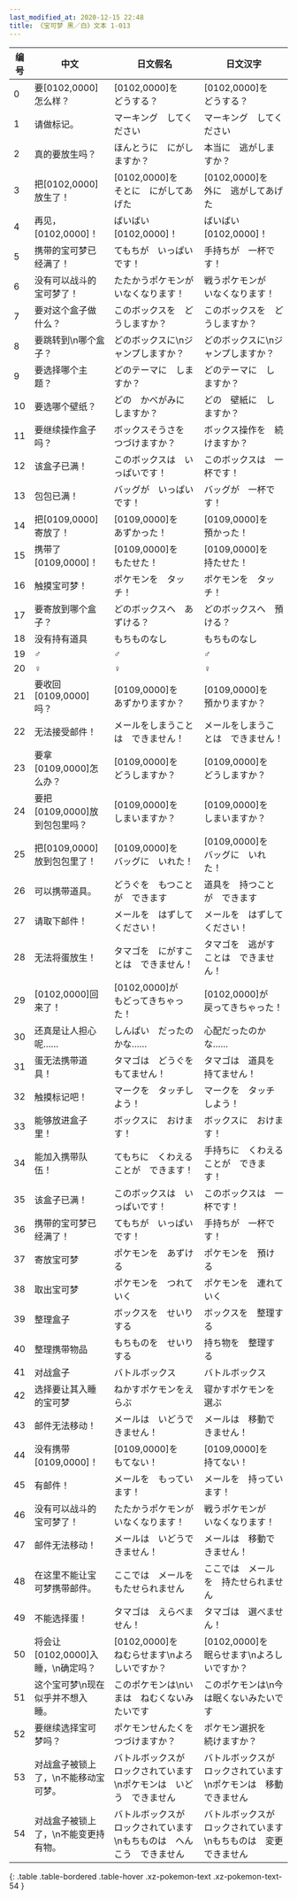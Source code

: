 ```yaml
---
last_modified_at: 2020-12-15 22:48
title: 《宝可梦 黑／白》文本 1-013
---
```

| 编号 | 中文 | 日文假名 | 日文汉字 |
| ---- | ---- | ---- | --- |
| 0 | 要[0102,0000]怎么样？ | [0102,0000]を　どうする？ | [0102,0000]を　どうする？ |
| 1 | 请做标记。 | マーキング　してください | マーキング　してください |
| 2 | 真的要放生吗？ | ほんとうに　にがしますか？ | 本当に　逃がしますか？ |
| 3 | 把[0102,0000]放生了！ | [0102,0000]を　そとに　にがしてあげた | [0102,0000]を　外に　逃がしてあげた |
| 4 | 再见，[0102,0000]！ | ばいばい　[0102,0000]！ | ばいばい　[0102,0000]！ |
| 5 | 携带的宝可梦已经满了！ | てもちが　いっぱいです！ | 手持ちが　一杯です！ |
| 6 | 没有可以战斗的宝可梦了！ | たたかうポケモンが　いなくなります！ | 戦うポケモンが　いなくなります！ |
| 7 | 要对这个盒子做什么？ | このボックスを　どうしますか？ | このボックスを　どうしますか？ |
| 8 | 要跳转到\n哪个盒子？ | どのボックスに\nジャンプしますか？ | どのボックスに\nジャンプしますか？ |
| 9 | 要选择哪个主题？ | どのテーマに　しますか？ | どのテーマに　しますか？ |
| 10 | 要选哪个壁纸？ | どの　かべがみに　しますか？ | どの　壁紙に　しますか？ |
| 11 | 要继续操作盒子吗？ | ボックスそうさを　つづけますか？ | ボックス操作を　続けますか？ |
| 12 | 该盒子已满！ | このボックスは　いっぱいです！ | このボックスは　一杯です！ |
| 13 | 包包已满！ | バッグが　いっぱいです！ | バッグが　一杯です！ |
| 14 | 把[0109,0000]寄放了！ | [0109,0000]を　あずかった！ | [0109,0000]を　預かった！ |
| 15 | 携带了[0109,0000]！ | [0109,0000]を　もたせた！ | [0109,0000]を　持たせた！ |
| 16 | 触摸宝可梦！ | ポケモンを　タッチ！ | ポケモンを　タッチ！ |
| 17 | 要寄放到哪个盒子？ | どのボックスへ　あずける？ | どのボックスへ　預ける？ |
| 18 | 没有持有道具 | もちものなし | もちものなし |
| 19 | ♂ | ♂ | ♂ |
| 20 | ♀ | ♀ | ♀ |
| 21 | 要收回[0109,0000]吗？ | [0109,0000]を　あずかりますか？ | [0109,0000]を　預かりますか？ |
| 22 | 无法接受邮件！ | メールをしまうことは　できません！ | メールをしまうことは　できません！ |
| 23 | 要拿[0109,0000]怎么办？ | [0109,0000]を　どうしますか？ | [0109,0000]を　どうしますか？ |
| 24 | 要把[0109,0000]放到包包里吗？ | [0109,0000]を　しまいますか？ | [0109,0000]を　しまいますか？ |
| 25 | 把[0109,0000]放到包包里了！ | [0109,0000]を　バッグに　いれた！ | [0109,0000]を　バッグに　いれた！ |
| 26 | 可以携带道具。 | どうぐを　もつことが　できます | 道具を　持つことが　できます |
| 27 | 请取下邮件！ | メールを　はずしてください！ | メールを　はずしてください！ |
| 28 | 无法将蛋放生！ | タマゴを　にがすことは　できません！ | タマゴを　逃がすことは　できません！ |
| 29 | [0102,0000]回来了！ | [0102,0000]が　もどってきちゃった！ | [0102,0000]が　戻ってきちゃった！ |
| 30 | 还真是让人担心呢…… | しんぱい　だったのかな…… | 心配だったのかな…… |
| 31 | 蛋无法携带道具！ | タマゴは　どうぐを　もてません！ | タマゴは　道具を　持てません！ |
| 32 | 触摸标记吧！ | マークを　タッチしよう！ | マークを　タッチしよう！ |
| 33 | 能够放进盒子里！ | ボックスに　おけます！ | ボックスに　おけます！ |
| 34 | 能加入携带队伍！ | てもちに　くわえることが　できます！ | 手持ちに　くわえることが　できます！ |
| 35 | 该盒子已满！ | このボックスは　いっぱいです！ | このボックスは　一杯です！ |
| 36 | 携带的宝可梦已经满了！ | てもちが　いっぱいです！ | 手持ちが　一杯です！ |
| 37 | 寄放宝可梦 | ポケモンを　あずける | ポケモンを　預ける |
| 38 | 取出宝可梦 | ポケモンを　つれていく | ポケモンを　連れていく |
| 39 | 整理盒子 | ボックスを　せいりする | ボックスを　整理する |
| 40 | 整理携带物品 | もちものを　せいりする | 持ち物を　整理する |
| 41 | 对战盒子 | バトルボックス | バトルボックス |
| 42 | 选择要让其入睡的宝可梦 | ねかすポケモンをえらぶ | 寝かすポケモンを選ぶ |
| 43 | 邮件无法移动！ | メールは　いどうできません！ | メールは　移動できません！ |
| 44 | 没有携带[0109,0000]！ | [0109,0000]を　もてない！ | [0109,0000]を　持てない！ |
| 45 | 有邮件！ | メールを　もっています！ | メールを　持っています！ |
| 46 | 没有可以战斗的宝可梦了！ | たたかうポケモンが　いなくなります！ | 戦うポケモンが　いなくなります！ |
| 47 | 邮件无法移动！ | メールは　いどうできません！ | メールは　移動できません！ |
| 48 | 在这里不能让宝可梦携带邮件。 | ここでは　メールを　もたせられません | ここでは　メールを　持たせられません |
| 49 | 不能选择蛋！ | タマゴは　えらべません！ | タマゴは　選べません！ |
| 50 | 将会让[0102,0000]入睡，\n确定吗？ | [0102,0000]を　ねむらせます\nよろしいですか？ | [0102,0000]を　眠らせます\nよろしいですか？ |
| 51 | 这个宝可梦\n现在似乎并不想入睡。 | このポケモンは\nいまは　ねむくないみたいです | このポケモンは\n今は眠くないみたいです |
| 52 | 要继续选择宝可梦吗？ | ポケモンせんたくを　つづけますか？ | ポケモン選択を　続けますか？ |
| 53 | 对战盒子被锁上了，\n不能移动宝可梦。 | バトルボックスが　ロックされています\nポケモンは　いどう　できません | バトルボックスが　ロックされています\nポケモンは　移動できません |
| 54 | 对战盒子被锁上了，\n不能变更持有物。 | バトルボックスが　ロックされています\nもちものは　へんこう　できません | バトルボックスが　ロックされています\nもちものは　変更できません |
{: .table .table-bordered .table-hover .xz-pokemon-text .xz-pokemon-text-54 }